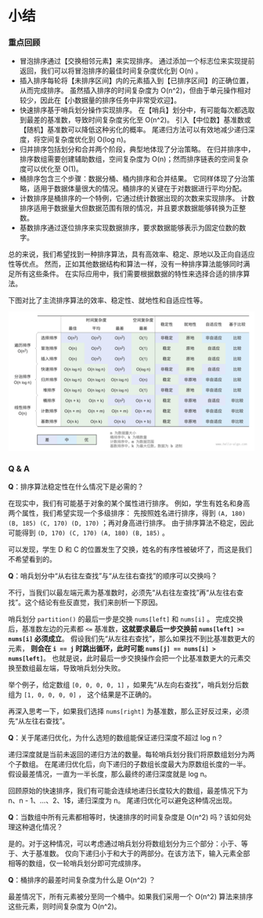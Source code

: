# 小结

### 重点回顾

- 冒泡排序通过【交换相邻元素】来实现排序。
    通过添加一个标志位来实现提前返回，我们可以将冒泡排序的最佳时间复杂度优化到 O(n) 。
- 插入排序每轮将【未排序区间】内的元素插入到【已排序区间】的正确位置，从而完成排序。
    虽然插入排序的时间复杂度为 O(n^2)，但由于单元操作相对较少，因此在【小数据量的排序任务中非常受欢迎】。
- 快速排序基于哨兵划分操作实现排序。
    在【哨兵】划分中，有可能每次都选取到最差的基准数，导致时间复杂度劣化至 O(n^2)。
    引入【中位数】基准数或【随机】基准数可以降低这种劣化的概率。
    尾递归方法可以有效地减少递归深度，将空间复杂度优化到 O(log n)。
- 归并排序包括划分和合并两个阶段，典型地体现了分治策略。
    在归并排序中，排序数组需要创建辅助数组，空间复杂度为 O(n)；然而排序链表的空间复杂度可以优化至 O(1)。
- 桶排序包含三个步骤：数据分桶、桶内排序和合并结果。
    它同样体现了分治策略，适用于数据体量很大的情况。桶排序的关键在于对数据进行平均分配。
- 计数排序是桶排序的一个特例，它通过统计数据出现的次数来实现排序。
    计数排序适用于数据量大但数据范围有限的情况，并且要求数据能够转换为正整数。
- 基数排序通过逐位排序来实现数据排序，要求数据能够表示为固定位数的数字。

总的来说，我们希望找到一种排序算法，具有高效率、稳定、原地以及正向自适应性等优点。
然而，正如其他数据结构和算法一样，没有一种排序算法能够同时满足所有这些条件。
在实际应用中，我们需要根据数据的特性来选择合适的排序算法。

下图对比了主流排序算法的效率、稳定性、就地性和自适应性等。

![排序算法对比](img/11/11/sorting_algorithms_comparison.png)

### Q & A

**Q**：排序算法稳定性在什么情况下是必需的？

在现实中，我们有可能基于对象的某个属性进行排序。
例如，学生有姓名和身高两个属性，我们希望实现一个多级排序：
先按照姓名进行排序，得到 `(A, 180) (B, 185) (C, 170) (D, 170)` ；再对身高进行排序。
由于排序算法不稳定，因此可能得到 `(D, 170) (C, 170) (A, 180) (B, 185)` 。

可以发现，学生 D 和 C 的位置发生了交换，姓名的有序性被破坏了，而这是我们不希望看到的。

**Q**：哨兵划分中“从右往左查找”与“从左往右查找”的顺序可以交换吗？

不行，当我们以最左端元素为基准数时，必须先“从右往左查找”再“从左往右查找”。这个结论有些反直觉，我们来剖析一下原因。

哨兵划分 `partition()` 的最后一步是交换 `nums[left]` 和 `nums[i]` 。
完成交换后，基准数左边的元素都 `<=` 基准数，**这就要求最后一步交换前 `nums[left] >= nums[i]` 必须成立**。
假设我们先“从左往右查找”，那么如果找不到比基准数更大的元素，
**则会在 `i == j` 时跳出循环，此时可能 `nums[j] == nums[i] > nums[left]`**。
也就是说，此时最后一步交换操作会把一个比基准数更大的元素交换至数组最左端，导致哨兵划分失败。

举个例子，给定数组 `[0, 0, 0, 0, 1]` ，如果先“从左向右查找”，哨兵划分后数组为 `[1, 0, 0, 0, 0]` ，
这个结果是不正确的。

再深入思考一下，如果我们选择 `nums[right]` 为基准数，那么正好反过来，必须先“从左往右查找”。

**Q**：关于尾递归优化，为什么选短的数组能保证递归深度不超过 log n？

递归深度就是当前未返回的递归方法的数量。每轮哨兵划分我们将原数组划分为两个子数组。
在尾递归优化后，向下递归的子数组长度最大为原数组长度的一半。
假设最差情况，一直为一半长度，那么最终的递归深度就是 log n。

回顾原始的快速排序，我们有可能会连续地递归长度较大的数组，最差情况下为 n、n - 1、...、2、1$，递归深度为 n。
尾递归优化可以避免这种情况出现。

**Q**：当数组中所有元素都相等时，快速排序的时间复杂度是 O(n^2) 吗？该如何处理这种退化情况？

是的。对于这种情况，可以考虑通过哨兵划分将数组划分为三个部分：小于、等于、大于基准数。
仅向下递归小于和大于的两部分。在该方法下，输入元素全部相等的数组，仅一轮哨兵划分即可完成排序。

**Q**：桶排序的最差时间复杂度为什么是 O(n^2) ？

最差情况下，所有元素被分至同一个桶中。如果我们采用一个 O(n^2) 算法来排序这些元素，则时间复杂度为 O(n^2)。

